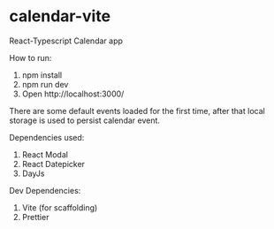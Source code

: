 # calendar-vite

React-Typescript Calendar app

How to run:

1. npm install
2. npm run dev
3. Open http://localhost:3000/

There are some default events loaded for the first time, after that local storage is used to persist calendar event.

Dependencies used:

1. React Modal
2. React Datepicker
3. DayJs

Dev Dependencies:

1. Vite (for scaffolding)
2. Prettier
